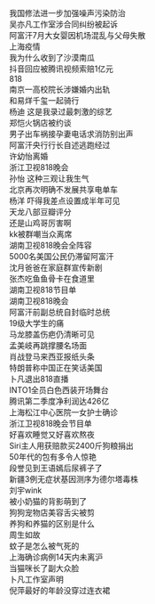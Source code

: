 我国修法进一步加强噪声污染防治  
吴亦凡工作室涉合同纠纷被起诉  
阿富汗7月大女婴因机场混乱与父母失散  
上海疫情  
我为什么收到了沙漠南瓜  
抖音回应被腾讯视频索赔1亿元  
818  
南京一高校院长涉嫌婚内出轨  
和易烊千玺一起骑行  
杨迪 这是我录过最刺激的综艺  
郑恺火锅店被约谈  
男子出车祸接孕妻电话求消防别出声  
阿富汗央行行长自述逃跑经过  
许幼怡离婚  
浙江卫视818晚会  
孙怡 这种三观让我生气  
北京再次明确不发展共享电单车  
杨洋 吓得我差点设置成半年可见  
天龙八部豆瓣评分  
还是山鸡哥厉害啊  
kk被群嘲当众离席  
湖南卫视818晚会全阵容  
5000名美国公民仍滞留阿富汗  
沈月爸爸在家庭群宣传新剧  
张杰吃鱼鱼骨卡在食道里  
湖南卫视818节目单  
湖南卫视818晚会  
阿富汗前副总统自封临时总统  
19级大学生的痛  
马龙膝盖伤疤仍清晰可见  
孟美岐再跳撑腰名场面  
肖战登马来西亚报纸头条  
特朗普称中国正在笑话美国  
卜凡退出818直播  
INTO1全员白色西装开场舞台  
腾讯第二季度净利润达426亿  
上海松江中心医院一女护士确诊  
浙江卫视818晚会节目单  
好喜欢睡觉又好喜欢熬夜  
Siri主人用获赔款买2400斤狗粮捐出  
50年代的包有多令人惊艳  
段誉见到王语嫣后尿裤子了  
新疆3例无症状基因测序为德尔塔毒株  
刘宇wink  
被小奶猫的背影萌到了  
狗狗宠物店美容舌尖被剪  
养狗和养猫的区别是什么  
周生如故  
蚊子是怎么被气死的  
上海确诊病例14天内未离沪  
当猫咪长了副大众脸  
卜凡工作室声明  
倪萍最好的年龄没穿过连衣裙  
